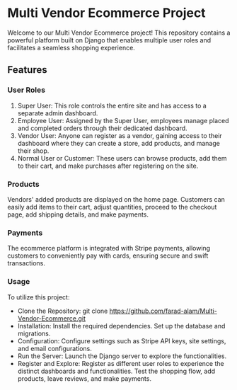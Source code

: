 # Multi Vendor Ecommerce Project

Welcome to our Multi Vendor Ecommerce project! This repository contains a powerful platform built on Django that enables multiple user roles and facilitates a seamless shopping experience.

## Features
### User Roles
1. Super User: This role controls the entire site and has access to a separate admin dashboard.
2. Employee User: Assigned by the Super User, employees manage placed and completed orders through their dedicated dashboard.
3. Vendor User: Anyone can register as a vendor, gaining access to their dashboard where they can create a store, add products, and manage their shop.
4. Normal User or Customer: These users can browse products, add them to their cart, and make purchases after registering on the site.

### Products
Vendors' added products are displayed on the home page. Customers can easily add items to their cart, adjust quantities, proceed to the checkout page, add shipping details, and make payments.

### Payments
The ecommerce platform is integrated with Stripe payments, allowing customers to conveniently pay with cards, ensuring secure and swift transactions.

### Usage
To utilize this project:

- Clone the Repository: git clone https://github.com/farad-alam/Multi-Vendor-Ecommerce.git
- Installation: Install the required dependencies. Set up the database and migrations.
- Configuration: Configure settings such as Stripe API keys, site settings, and email configurations.
- Run the Server: Launch the Django server to explore the functionalities.
- Register and Explore: Register as different user roles to experience the distinct dashboards and functionalities. Test the shopping flow, add products, leave reviews, and make payments.
